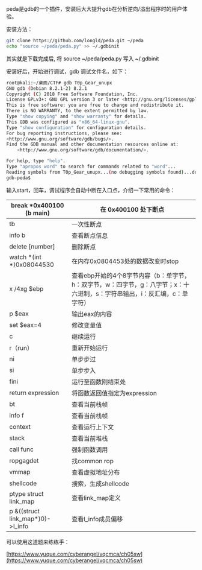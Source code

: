 peda是gdb的一个插件，安装后大大提升gdb在分析逆向/溢出程序时的用户体验。

安装方法：



```bash
git clone https://github.com/longld/peda.git ~/peda
echo "source ~/peda/peda.py" >> ~/.gdbinit
```

<font style="color:#000000;">其实就是下载完成后, 将 source ~/peda/peda.py 写入 ~/.gdbinit</font>

安装好后，开始进行调试，gdb 调试文件名，如下：

```bash
root@kali:~/桌面/CTF# gdb T0p_Gear_unupx
GNU gdb (Debian 8.2.1-2) 8.2.1
Copyright (C) 2018 Free Software Foundation, Inc.
License GPLv3+: GNU GPL version 3 or later <http://gnu.org/licenses/gpl.html>
This is free software: you are free to change and redistribute it.
There is NO WARRANTY, to the extent permitted by law.
Type "show copying" and "show warranty" for details.
This GDB was configured as "x86_64-linux-gnu".
Type "show configuration" for configuration details.
For bug reporting instructions, please see:
<http://www.gnu.org/software/gdb/bugs/>.
Find the GDB manual and other documentation resources online at:
    <http://www.gnu.org/software/gdb/documentation/>.

For help, type "help".
Type "apropos word" to search for commands related to "word"...
Reading symbols from T0p_Gear_unupx...(no debugging symbols found)...done.
gdb-peda$ 
```

输入start，回车，调试程序会自动中断在入口点，介绍一下常用的命令：

| <font style="color:#262626;">break *0x400100 (b main)</font> | <font style="color:#262626;">在 0x400100 处下断点</font> |
| --- | --- |
| <font style="color:#262626;">tb</font> | <font style="color:#262626;">一次性断点</font> |
| <font style="color:#262626;">info b</font> | <font style="color:#262626;">查看断点信息</font> |
| delete [number] | <font style="color:#262626;">删除断点</font> |
| <font style="color:#262626;">watch *(int *)0x08044530</font> | <font style="color:#262626;">在内存0x0804453处的数据改变时stop</font> |
| <font style="color:#262626;">x /4xg $ebp</font> | <font style="color:#262626;">查看ebp开始的4个8字节内容（b：单字节，h：双字节，w：四字节，g：八字节；x：十六进制，s：字符串输出，i：反汇编，c：单字符）</font> |
| <font style="color:#262626;">p $eax</font> | <font style="color:#262626;">输出eax的内容</font> |
| <font style="color:#262626;">set $eax=4</font> | <font style="color:#262626;">修改变量值</font> |
| <font style="color:#262626;">c</font> | <font style="color:#262626;">继续运行</font> |
| <font style="color:#262626;">r（run）</font> | <font style="color:#262626;">重新开始运行</font> |
| <font style="color:#262626;">ni</font> | <font style="color:#262626;">单步步过</font> |
| <font style="color:#262626;">si</font> | <font style="color:#262626;">单步步入</font> |
| <font style="color:#262626;">fini</font> | <font style="color:#262626;">运行至函数刚结束处</font> |
| <font style="color:#262626;">return expression</font> | <font style="color:#262626;">将函数返回值指定为expression</font> |
| <font style="color:#262626;">bt</font> | <font style="color:#262626;">查看当前栈帧</font> |
| <font style="color:#262626;">info f</font> | <font style="color:#262626;">查看当前栈帧</font> |
| <font style="color:#262626;">context</font> | <font style="color:#262626;">查看运行上下文</font> |
| <font style="color:#262626;">stack</font> | <font style="color:#262626;">查看当前堆栈</font> |
| <font style="color:#262626;">call func</font> | <font style="color:#262626;">强制函数调用</font> |
| <font style="color:#262626;">ropgagdet</font> | <font style="color:#262626;">找common rop</font> |
| <font style="color:#262626;">vmmap</font> | 查看虚拟地址分布<br/> |
| <font style="color:#262626;">shellcode</font> | <font style="color:#262626;">搜索，生成shellcode</font> |
| <font style="color:#262626;">ptype struct link_map</font> | <font style="color:#262626;">查看link_map定义</font> |
| <font style="color:#262626;">p &((struct link_map*)0)->l_info</font> | <font style="color:#262626;">查看l_info成员偏移</font> |


可以使用这道题来练练手：

[https://www.yuque.com/cyberangel/vqcmca/ch05sw](https://www.yuque.com/cyberangel/vqcmca/ch05sw)

